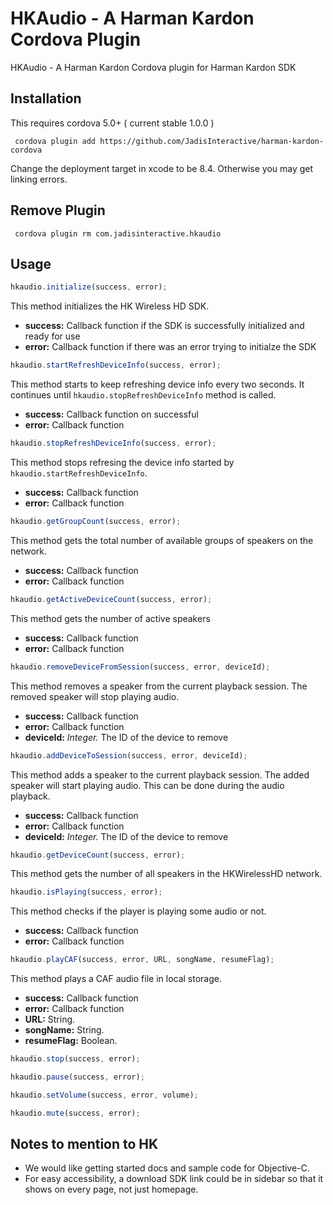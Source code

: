 HKAudio - A Harman Kardon Cordova Plugin
=========================================

HKAudio - A Harman Kardon Cordova plugin for Harman Kardon SDK


## Installation

This requires cordova 5.0+ ( current stable 1.0.0 )

     cordova plugin add https://github.com/JadisInteractive/harman-kardon-cordova

Change the deployment target in xcode to be 8.4. Otherwise you may get linking errors. 

## Remove Plugin
     cordova plugin rm com.jadisinteractive.hkaudio

## Usage
```javascript
hkaudio.initialize(success, error);
```
This method initializes the HK Wireless HD SDK.
+ **success:** Callback function if the SDK is successfully initialized and ready for use
+ **error:** Callback function if there was an error trying to initialze the SDK

```javascript
hkaudio.startRefreshDeviceInfo(success, error);
```
This method starts to keep refreshing device info every two seconds. It continues until `hkaudio.stopRefreshDeviceInfo` method is called.
+ **success:** Callback function on successful 
+ **error:** Callback function 

```javascript
hkaudio.stopRefreshDeviceInfo(success, error);
```
This method stops refresing the device info started by `hkaudio.startRefreshDeviceInfo`.
+ **success:** Callback function
+ **error:** Callback function

```javascript
hkaudio.getGroupCount(success, error);
```
This method gets the total number of available groups of speakers on the network.
+ **success:** Callback function
+ **error:** Callback function

```javascript
hkaudio.getActiveDeviceCount(success, error);
```
This method gets the number of active speakers
+ **success:** Callback function
+ **error:** Callback function

```javascript
hkaudio.removeDeviceFromSession(success, error, deviceId);
```
This method removes a speaker from the current playback session. The removed speaker will stop playing audio.
+ **success:** Callback function
+ **error:** Callback function
+ **deviceId:** *Integer.* The ID of the device to remove

```javascript
hkaudio.addDeviceToSession(success, error, deviceId);
```
This method adds a speaker to the current playback session. The added speaker will start playing audio. This can be done during the audio playback.
+ **success:** Callback function
+ **error:** Callback function
+ **deviceId:** *Integer.* The ID of the device to remove

```javascript
hkaudio.getDeviceCount(success, error);
```
This method gets the number of all speakers in the HKWirelessHD network.

```javascript
hkaudio.isPlaying(success, error);
```
This method checks if the player is playing some audio or not.
+ **success:** Callback function
+ **error:** Callback function

```javascript
hkaudio.playCAF(success, error, URL, songName, resumeFlag);
```
This method plays a CAF audio file in local storage.
+ **success:** Callback function
+ **error:** Callback function
+ **URL:** String. 
+ **songName:** String.
+ **resumeFlag:** Boolean.

```javascript
hkaudio.stop(success, error);
```

```javascript
hkaudio.pause(success, error);
```

```javascript
hkaudio.setVolume(success, error, volume);
```

```javascript
hkaudio.mute(success, error);
```


## Notes to mention to HK
* We would like getting started docs and sample code for Objective-C.
* For easy accessibility, a download SDK link could be in sidebar so that it shows on every page, not just homepage.

